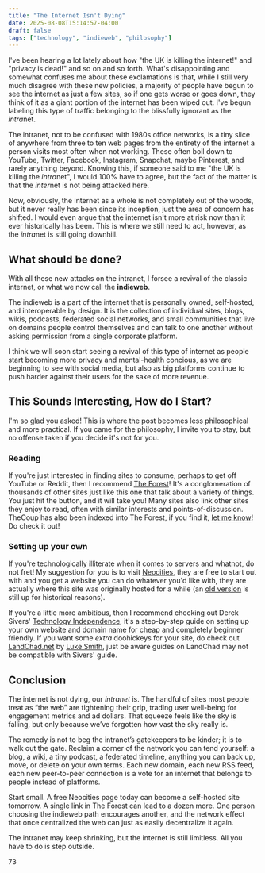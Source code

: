 ```yaml
---
title: "The Internet Isn't Dying"
date: 2025-08-08T15:14:57-04:00
draft: false
tags: ["technology", "indieweb", "philosophy"]
---
```


I've been hearing a lot lately about how "the UK is killing the internet!" and "privacy is dead!" and so on and so forth. What's disappointing and somewhat confuses me about these exclamations is that, while I still very much disagree with these new policies, a majority of people have begun to see the internet as just a few sites, so if one gets worse or goes down, they think of it as a giant portion of the internet has been wiped out. I've begun labeling this type of traffic belonging to the blissfully ignorant as the *intra*net.

The intranet, not to be confused with 1980s office networks, is a tiny slice of anywhere from three to ten web pages from the entirety of the internet a person visits most often when not working. These often boil down to YouTube, Twitter, Facebook, Instagram, Snapchat, maybe Pinterest, and rarely anything beyond. Knowing this, if someone said to me "the UK is killing the *intra*net", I would 100% have to agree, but the fact of the matter is that the *inter*net is not being attacked here.

Now, obviously, the internet as a whole is not completely out of the woods, but it never really has been since its inception, just the area of concern has shifted. I would even argue that the internet isn't more at risk now than it ever historically has been. This is where we still need to act, however, as the *intra*net is still going downhill.

## What should be done?

With all these new attacks on the intranet, I forsee a revival of the classic internet, or what we now call the **indieweb**. 

The indieweb is a part of the internet that is personally owned, self-hosted, and interoperable by design. It is the collection of individual sites, blogs, wikis, podcasts, federated social networks, and small communities that live on domains people control themselves and can talk to one another without asking permission from a single corporate platform.

I think we will soon start seeing a revival of this type of internet as people start becoming more privacy and mental-health concious, as we are beginning to see with social media, but also as big platforms continue to push harder against their users for the sake of more revenue.

## This Sounds Interesting, How do I Start?

I'm so glad you asked! This is where the post becomes less philosophical and more practical. If you came for the philosophy, I invite you to stay, but no offense taken if you decide it's not for you.

### Reading

If you're just interested in finding sites to consume, perhaps to get off YouTube or Reddit, then I recommend [The Forest](https://theforest.link/)! It's a conglomeration of thousands of other sites just like this one that talk about a variety of things. You just hit the button, and it will take you! Many sites also link other sites they enjoy to read, often with similar interests and points-of-discussion. TheCoup has also been indexed into The Forest, if you find it, [let me know](/contact/)! Do check it out!

### Setting up your own

If you're technologically illiterate when it comes to servers and whatnot, do not fret! My suggestion for you is to visit [Neocities](https://neocities.org/), they are free to start out with and you get a website you can do whatever you'd like with, they are actually where this site was originally hosted for a while (an [old version](https://thecoup.neocities.org) is still up for historical reasons). 

If you're a little more ambitious, then I recommend checking out Derek Sivers' [Technology Independence](https://sive.rs/ti/), it's a step-by-step guide on setting up your own website and domain name for cheap and completely beginner friendly. If you want some *extra* doohickeys for your site, do check out [LandChad.net](https://landchad.net/) by [Luke Smith](https://lukesmith.xyz), just be aware guides on LandChad may not be compatible with Sivers' guide.

## Conclusion

The internet is not dying, our *intranet* is. The handful of sites most people treat as “the web” are tightening their grip, trading user well-being for engagement metrics and ad dollars. That squeeze feels like the sky is falling, but only because we’ve forgotten how vast the sky really is.

The remedy is not to beg the intranet’s gatekeepers to be kinder; it is to walk out the gate. Reclaim a corner of the network you can tend yourself: a blog, a wiki, a tiny podcast, a federated timeline, anything you can back up, move, or delete on your own terms. Each new domain, each new RSS feed, each new peer-to-peer connection is a vote for an internet that belongs to people instead of platforms.

Start small. A free Neocities page today can become a self-hosted site tomorrow. A single link in The Forest can lead to a dozen more. One person choosing the indieweb path encourages another, and the network effect that once centralized the web can just as easily decentralize it again.

The intranet may keep shrinking, but the internet is still limitless. All you have to do is step outside.

73
